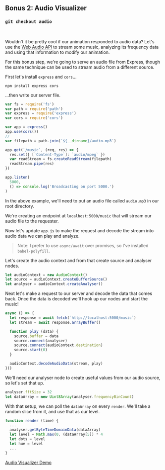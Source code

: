 ## Bonus 2: Audio Visualizer
### `git checkout audio`
<br>

Wouldn't it be pretty cool if our animation responded to audio data? Let's use the [Web Audio API](https://developer.mozilla.org/en-US/docs/Web/API/Web_Audio_API) to stream some music, analyzing its frequency data and using that information to modify our animation.

For this bonus step, we're going to serve an audio file from Express, though the same technique can be used to stream audio from a different source.

First let's install `express` and `cors`...

```
npm install express cors
```

...then write our server file.

```javascript
var fs = require('fs')
var path = require('path')
var express = require('express')
var cors = require('cors')

var app = express()
app.use(cors())
//
var filepath = path.join(`${__dirname}/audio.mp3`)

app.get(`/music`, (req, res) => {
  res.set({ [`Content-Type`]: `audio/mpeg` })
  var readStream = fs.createReadStream(filepath)
  readStream.pipe(res)
})

app.listen(
  5000,
  () => console.log('Broadcasting on port 5000.')
)
```

In the above example, we'll need to put an audio file called `audio.mp3` in our root directory.

We're creating an endpoint at `localhost:5000/music` that will stream our audio file to the requester.

Now let's update `app.js` to make the request and decode the stream into audio data we can play and analyze.

> Note:
I prefer to use `async/await` over promises, so I've installed `babel-polyfill`.

Let's create the audio context and from that create source and analyser nodes.

```javascript
let audioContext = new AudioContext()
let source = audioContext.createBufferSource()
let analyser = audioContext.createAnalyser()
```

Next let's make a request to our server and decode the data that comes back. Once the data is decoded we'll hook up our nodes and start the music!

```javascript
async () => {
  let response = await fetch(`http://localhost:5000/music`)
  let stream = await response.arrayBuffer()

  function play (data) {
    source.buffer = data
    source.connect(analyser)
    source.connect(audioContext.destination)
    source.start(0)
  }

  audioContext.decodeAudioData(stream, play)
}()
```

We'll need our analyser node to create useful values from our audio source, so let's set that up.

```javascript
analyser.fftSize = 32
let dataArray = new Uint8Array(analyser.frequencyBinCount)
```

With that setup, we can poll the `dataArray` on every `render`. We'll take a random slice from it, and use that as our level.

```javascript
function render (time) {
  ...
  analyser.getByteTimeDomainData(dataArray)
  let level = Math.max(0, (dataArray[5]) * 4
  let dots = level
  let hue = level
  ...
}

```

[Audio Visualizer Demo](http://45.55.239.144:8000/)
